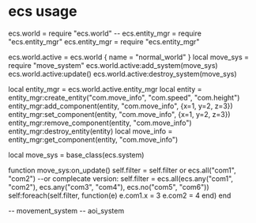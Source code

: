 # ecs usage
ecs.world = require "ecs.world"
-- ecs.entity_mgr = require "ecs.entity_mgr"
ecs.entity_mgr = require "ecs.entity_mgr"

ecs.world.active = ecs.world {
	name = "normal_world"
}
local move_sys = require "move_system"
ecs.world.active:add_system(move_sys)
ecs.world.active:update()
ecs.world.active:destroy_system(move_sys)

local entity_mgr = ecs.world.active.entity_mgr
local entity = entity_mgr:create_entity("com.move_info", "com.speed", "com.height")
entity_mgr:add_component(entity, "com.move_info", {x=1, y=2, z=3})
entity_mgr:set_component(entity, "com.move_info", {x=1, y=2, z=3})
entity_mgr:remove_component(entity, "com.move_info")
entity_mgr:destroy_entity(entity)
local move_info = entity_mgr:get_component(entity, "com.move_info")

local move_sys = base_class(ecs.system)

function move_sys:on_update()
	self.filter = self.filter or ecs.all("com1", "com2")
	--or complecate version:
	self.filter = ecs.all(ecs.any("com1", "com2"), ecs.any("com3", "com4"), ecs.no("com5", "com6"))
	self:foreach(self.filter, function(e)
		e.com1.x = 3 
		e.com2 = 4
    end)
end

-- movement_system
-- aoi_system
